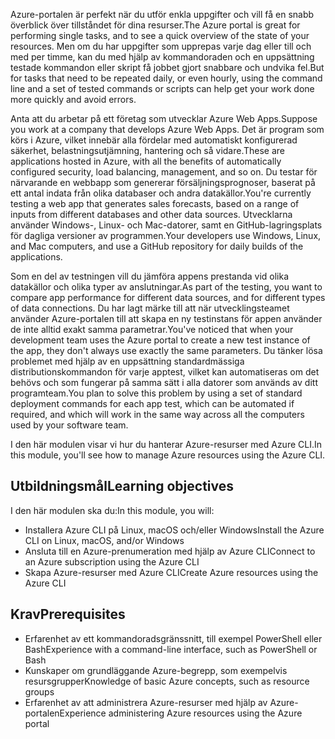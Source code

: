 <span data-ttu-id="90742-101">Azure-portalen är perfekt när du utför enkla uppgifter och vill få en snabb överblick över tillståndet för dina resurser.</span><span class="sxs-lookup"><span data-stu-id="90742-101">The Azure portal is great for performing single tasks, and to see a quick overview of the state of your resources.</span></span> <span data-ttu-id="90742-102">Men om du har uppgifter som upprepas varje dag eller till och med per timme, kan du med hjälp av kommandoraden och en uppsättning testade kommandon eller skript få jobbet gjort snabbare och undvika fel.</span><span class="sxs-lookup"><span data-stu-id="90742-102">But for tasks that need to be repeated daily, or even hourly, using the command line and a set of tested commands or scripts can help get your work done more quickly and avoid errors.</span></span>

<span data-ttu-id="90742-103">Anta att du arbetar på ett företag som utvecklar Azure Web Apps.</span><span class="sxs-lookup"><span data-stu-id="90742-103">Suppose you work at a company that develops Azure Web Apps.</span></span> <span data-ttu-id="90742-104">Det är program som körs i Azure, vilket innebär alla fördelar med automatiskt konfigurerad säkerhet, belastningsutjämning, hantering och så vidare.</span><span class="sxs-lookup"><span data-stu-id="90742-104">These are applications hosted in Azure, with all the benefits of automatically configured security, load balancing, management, and so on.</span></span> <span data-ttu-id="90742-105">Du testar för närvarande en webbapp som genererar försäljningsprognoser, baserat på ett antal indata från olika databaser och andra datakällor.</span><span class="sxs-lookup"><span data-stu-id="90742-105">You're currently testing a web app that generates sales forecasts, based on a range of inputs from different databases and other data sources.</span></span> <span data-ttu-id="90742-106">Utvecklarna använder Windows-, Linux- och Mac-datorer, samt en GitHub-lagringsplats för dagliga versioner av programmen.</span><span class="sxs-lookup"><span data-stu-id="90742-106">Your developers use Windows, Linux, and Mac computers, and use a GitHub repository for daily builds of the applications.</span></span>

<span data-ttu-id="90742-107">Som en del av testningen vill du jämföra appens prestanda vid olika datakällor och olika typer av anslutningar.</span><span class="sxs-lookup"><span data-stu-id="90742-107">As part of the testing, you want to compare app performance for different data sources, and for different types of data connections.</span></span> <span data-ttu-id="90742-108">Du har lagt märke till att när utvecklingsteamet använder Azure-portalen till att skapa en ny testinstans för appen använder de inte alltid exakt samma parametrar.</span><span class="sxs-lookup"><span data-stu-id="90742-108">You've noticed that when your development team uses the Azure portal to create a new test instance of the app, they don't always use exactly the same parameters.</span></span> <span data-ttu-id="90742-109">Du tänker lösa problemet med hjälp av en uppsättning standardmässiga distributionskommandon för varje apptest, vilket kan automatiseras om det behövs och som fungerar på samma sätt i alla datorer som används av ditt programteam.</span><span class="sxs-lookup"><span data-stu-id="90742-109">You plan to solve this problem by using a set of standard deployment commands for each app test, which can be automated if required, and which will work in the same way across all the computers used by your software team.</span></span>

<span data-ttu-id="90742-110">I den här modulen visar vi hur du hanterar Azure-resurser med Azure CLI.</span><span class="sxs-lookup"><span data-stu-id="90742-110">In this module, you'll see how to manage Azure resources using the Azure CLI.</span></span>

## <a name="learning-objectives"></a><span data-ttu-id="90742-111">Utbildningsmål</span><span class="sxs-lookup"><span data-stu-id="90742-111">Learning objectives</span></span>

<span data-ttu-id="90742-112">I den här modulen ska du:</span><span class="sxs-lookup"><span data-stu-id="90742-112">In this module, you will:</span></span>

- <span data-ttu-id="90742-113">Installera Azure CLI på Linux, macOS och/eller Windows</span><span class="sxs-lookup"><span data-stu-id="90742-113">Install the Azure CLI on Linux, macOS, and/or Windows</span></span>
- <span data-ttu-id="90742-114">Ansluta till en Azure-prenumeration med hjälp av Azure CLI</span><span class="sxs-lookup"><span data-stu-id="90742-114">Connect to an Azure subscription using the Azure CLI</span></span>
- <span data-ttu-id="90742-115">Skapa Azure-resurser med Azure CLI</span><span class="sxs-lookup"><span data-stu-id="90742-115">Create Azure resources using the Azure CLI</span></span>

## <a name="prerequisites"></a><span data-ttu-id="90742-116">Krav</span><span class="sxs-lookup"><span data-stu-id="90742-116">Prerequisites</span></span>

- <span data-ttu-id="90742-117">Erfarenhet av ett kommandoradsgränssnitt, till exempel PowerShell eller Bash</span><span class="sxs-lookup"><span data-stu-id="90742-117">Experience with a command-line interface, such as PowerShell or Bash</span></span>
- <span data-ttu-id="90742-118">Kunskaper om grundläggande Azure-begrepp, som exempelvis resursgrupper</span><span class="sxs-lookup"><span data-stu-id="90742-118">Knowledge of basic Azure concepts, such as resource groups</span></span>
- <span data-ttu-id="90742-119">Erfarenhet av att administrera Azure-resurser med hjälp av Azure-portalen</span><span class="sxs-lookup"><span data-stu-id="90742-119">Experience administering Azure resources using the Azure portal</span></span>